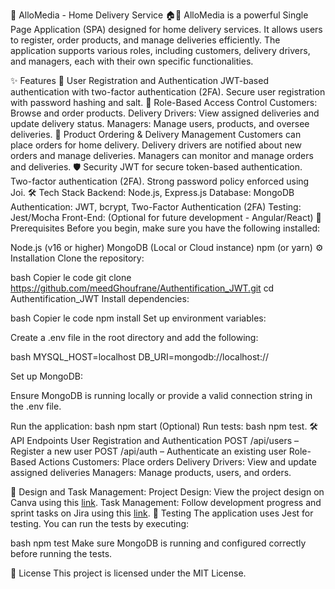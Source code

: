 🚀 AlloMedia - Home Delivery Service 🏠🚚
AlloMedia is a powerful Single Page Application (SPA) designed for home delivery services. It allows users to register, order products, and manage deliveries efficiently. The application supports various roles, including customers, delivery drivers, and managers, each with their own specific functionalities.

✨ Features
🔐 User Registration and Authentication
JWT-based authentication with two-factor authentication (2FA).
Secure user registration with password hashing and salt.
🛂 Role-Based Access Control
Customers: Browse and order products.
Delivery Drivers: View assigned deliveries and update delivery status. 
Managers: Manage users, products, and oversee deliveries.
🛒 Product Ordering & Delivery Management
Customers can place orders for home delivery.
Delivery drivers are notified about new orders and manage deliveries.
Managers can monitor and manage orders and deliveries.
🛡️ Security
JWT for secure token-based authentication.
Two-factor authentication (2FA).
Strong password policy enforced using Joi.
🛠️ Tech Stack
Backend: Node.js, Express.js
Database: MongoDB
Authentication: JWT, bcrypt, Two-Factor Authentication (2FA)
Testing: Jest/Mocha
Front-End: (Optional for future development - Angular/React)
📝 Prerequisites
Before you begin, make sure you have the following installed:

Node.js (v16 or higher)
MongoDB (Local or Cloud instance)
npm (or yarn)
⚙️ Installation
Clone the repository:

bash
Copier le code
git clone https://github.com/meedGhoufrane/Authentification_JWT.git
cd Authentification_JWT
Install dependencies:

bash
Copier le code
npm install
Set up environment variables:

Create a .env file in the root directory and add the following:

bash
MYSQL_HOST=localhost
DB_URI=mongodb://localhost://

Set up MongoDB:

Ensure MongoDB is running locally or provide a valid connection string in the .env file.

Run the application:
bash
npm start
(Optional) Run tests:
bash
npm test.
🛠️ API Endpoints
User Registration and Authentication
POST /api/users – Register a new user
POST /api/auth – Authenticate an existing user
Role-Based Actions
Customers: Place orders
Delivery Drivers: View and update assigned deliveries
Managers: Manage products, users, and orders.

🎨 Design and Task Management:
Project Design: View the project design on Canva using this [link](https://www.canva.com/design/DAGRxsWEzNk/sFIiFdwxU12B9wsIuxYXWg/edit).
Task Management: Follow development progress and sprint tasks on Jira using this [link](https://meed-balonces.atlassian.net/jira/software/c/projects/AJ/boards/5?sprintStarted=true).
🧪 Testing
The application uses Jest for testing. You can run the tests by executing:

bash
npm test
Make sure MongoDB is running and configured correctly before running the tests.

📜 License
This project is licensed under the MIT License.
